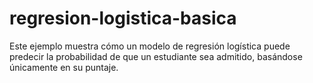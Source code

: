 # regresion-logistica-basica
Este ejemplo muestra cómo un modelo de regresión logística puede predecir la probabilidad de que un estudiante sea admitido, basándose únicamente en su puntaje.
